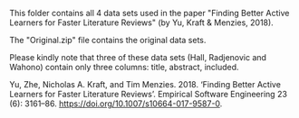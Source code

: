 This folder contains all 4 data sets used in the paper "Finding Better Active Learners for Faster Literature Reviews" (by Yu, Kraft & Menzies, 2018).

The "Original.zip" file contains the original data sets.

Please kindly note that three of these data sets (Hall, Radjenovic and Wahono) contain only three columns: title, abstract, included. 

Yu, Zhe, Nicholas A. Kraft, and Tim Menzies. 2018. ‘Finding Better Active Learners for Faster Literature Reviews’. Empirical Software Engineering 23 (6): 3161–86. https://doi.org/10.1007/s10664-017-9587-0.

